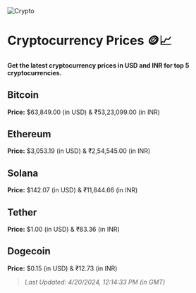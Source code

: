 
![Crypto](https://www.techguide.com.au/wp-content/uploads/2020/11/crypto3.jpeg)

# Cryptocurrency Prices 🪙📈

#### Get the latest cryptocurrency prices in USD and INR for top 5 cryptocurrencies.

## Bitcoin

**Price:** $63,849.00 (in USD) & ₹53,23,099.00 (in INR)

## Ethereum

**Price:** $3,053.19 (in USD) & ₹2,54,545.00 (in INR)

## Solana

**Price:** $142.07 (in USD) & ₹11,844.66 (in INR)

## Tether

**Price:** $1.00 (in USD) & ₹83.36 (in INR)

## Dogecoin

**Price:** $0.15 (in USD) & ₹12.73 (in INR)

> _Last Updated: 4/20/2024, 12:14:33 PM (in GMT)_
